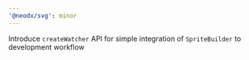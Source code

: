 ```yaml
---
'@neodx/svg': minor
---
```


Introduce `createWatcher` API for simple integration of `SpriteBuilder` to development workflow
